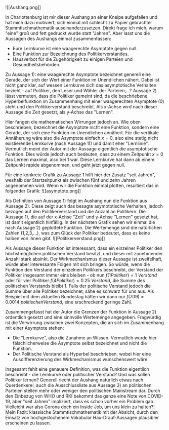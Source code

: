 ![[Aushang.png]]

In Charlottenburg ist mir dieser Aushang an einer Kneipe aufgefallen und hat mich dazu motiviert, sich einmal mit schlecht zu Papier gebrachter Stammtischmathematik auseinanderzusetzen. Direkt frage ich mich, warum "eine" groß und fett gedruckt wurde statt "Jahren". Aber lasst uns die Aussagen des Aushangs einmal zusammenfassen:

- Eure Lernkurve ist eine waagerechte Asymptote gegen null.
- Eine Funktion zur Bezeichnung des Politikerverstandes.
- Hausverbot für die Zugehörigkeit zu einigen Parteien und Gesundheitsbehörden.

Zu Aussage 1): eine waagerechte Asymptote bezeichnet generell eine Gerade, der sich der Wert einer Funktion im Unendlichen nähert. Dabei ist nicht ganz klar, auf wessen Lernkurve sich das asymptotische Verhalten bezieht - auf Politiker, den Leser und Wähler der Parteien,...? 
Aussage 2) lässt vermuten, dass die Politiker gemeint sind, da die beschriebene Hyperbelfunktion im Zusammenhang mit einer waagerechten Asymptote (0) steht und den Politikerverstand beschreibt. Als x-Achse wird nach dieser Aussage die Zeit gesetzt, als y-Achse das "Lernen".

Hier fangen die mathematischen Wirrungen jedoch an. Wie oben beschrieben, bezeichnet die Asymptote nicht eine Funktion, sondern eine Gerade, der sich eine Funktion im Unendlichen annähert. Für die vertikale Annäherung wäre also die Asymptote einfach $x = 0$, also eine stetig nicht existierende Lernkurve (nach Aussage 1)) und damit eher "Lernlinie". 
Vermutlich meint der Autor mit der Aussage eigentlich die asymptotische Funktion. Dies würde jedoch auch bedeuten, dass zu einem Zeitpunkt $x = 0$ das Lernen maximal, also bei 1 war. Diese Lernkurve hat dann ab einem Zeitpunkt rapide abgenommen, und geht jetzt gegen null. 

Für eine konkrete Grafik zu Aussage 1 hilft hier der Zusatz "seit Jahren", weshalb der Startzeitpunkt als zwischen fünf und zehn Jahren angenommen wird. Wenn wir die Funktion einmal plotten, resultiert das in folgender Grafik:
![[asymptote.png]]

Als Definition von Aussage 1) folgt im Aushang nun die Funktion aus Aussage 2). Diese zeigt auch das besagte asymptotische Verhalten, jedoch bezogen auf den Politikerverstand und die Anzahl an Politikern. Die Aussage 1), die auf der x-Achse "Zeit" und y-Achse "Lernen" gesetzt hat, ist damit eigentlich hinfällig. In der nächsten Grafik sehen wir einmal die nach Aussage 2) geplottete Funktion. Die Wertemenge sind die natürlichen Zahlen (1,2,3,...), was zum Glück der Politiker bedeutet, dass es keine halben von ihnen gibt.
![[Politikerverstand.png]]

Als Aussage dieser Funktion ist interessant, dass ein einzelner Politiker den höchstmöglichen politischen Verstand besitzt, und dieser mit zunehmender Anzahl stark absinkt. Der Wirkmechanismus dieser Aussage ist zweifelhaft, würde aber interessante Folgen mit sich bringen. So würde, wenn die Funktion den Verstand der einzelnen Politikers beschreibt, der Verstand der Politiker insgesamt immer eins bleiben - ob nun $f(1 Politiker) = 1 ~Verstand$ oder für vier Politiker $f(4 Politiker) = 0.25 ~Verstand$, die Summe des politischen Verstands bleibt 1. 
Falls der politische Verstand jedoch die Summe über alle Politiker bezeichnet, sähe es schwarz für uns aus. Als Beispiel mit dem aktuellen Bundestag hätten wir dann nur $f(709) = 0.0014 ~politischen Verstand$, eine erschreckend geringe Zahl. 

Zusammengefasst hat der Autor die Grenzen der Funktion in Aussage 2) ordentlich gesetzt und eine sinnvolle Wertemenge angegeben. Fragwürdig ist die Verwirrung zwischen zwei Konzepten, die an sich im Zusammenhang mit einer Asymptote stehen:
- Die "Lernkurve", also die Zunahme an Wissen. Vermutlich wurde hier fälschlicherweise die Asymptote selbst bezeichnet und nicht die Funktion.
- Der Politische Verstand als Hyperbel beschrieben, wobei hier eine Ausdifferenzierung des Wirkmechanismus wünschenswert wäre.

Insgesamt fehlt eine genauere Definition, was die Funktion eigentlich beschreibt - die Lernkurve oder politischer Verstand? Und was sollen Politiker lernen? Generell riecht der Aushang natürlich etwas nach Querdenkerei, auch die Ausschlussliste aus Aussage 3) an politischen Parteien stellen mehr oder weniger den politischen Mainstream dar. Durch den Einbezug von WHO und RKI bekommt das ganze eine Note von COVID-19, aber "seit Jahren" impliziert, dass es schon vorher ein Problem gab. Vielleicht war also Corona doch ein Inside Job, um uns klein zu halten?! 
Mein Fazit: klassische Stammtischmathematik mit der Absicht, durch den Einsatz von hochgestochenem Vokabular Hau-Drauf-Aussagen plausibler erscheinen zu lassen.
